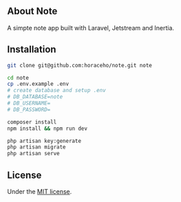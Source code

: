 ## About Note

A simpte note app built with Laravel, Jetstream and Inertia.

## Installation
```bash
git clone git@github.com:horaceho/note.git note

cd note
cp .env.example .env
# create database and setup .env
# DB_DATABASE=note
# DB_USERNAME=
# DB_PASSWORD=

composer install
npm install && npm run dev

php artisan key:generate
php artisan migrate
php artisan serve
```

## License

Under the [MIT license](https://opensource.org/licenses/MIT).
